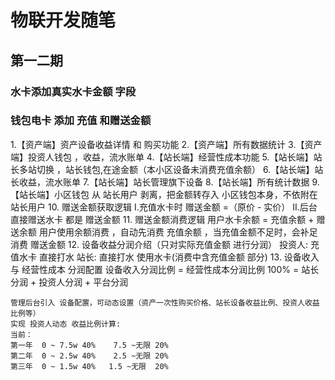 





# 物联开发随笔





## 第一二期

### 水卡添加真实水卡金额 字段

### 钱包电卡 添加  充值 和赠送金额



1.【资产端】资产设备收益详情 和 购买功能
2.【资产端】所有数据统计
3.【资产端】投资人钱包 ，收益，流水账单
4.【站长端】经营性成本功能
5.【站长端】站长多站切换 ，站长钱包,在途金额（本小区设备未消费充值余额）
6.【站长端】站长收益，流水账单
7.【站长端】站长管理旗下设备
8.【站长端】所有统计数据
9.【站长端】小区钱包 从 站长用户 剥离，把金额转存入 小区钱包本身，不依附在站长用户
10. 赠送金额获取逻辑
    I.充值水卡时  赠送金额 =（原价 - 实价） 
    II.后台直接赠送水卡  都是 赠送金额
11. 赠送金额消费逻辑 
    用户水卡余额 = 充值余额 + 赠送余额
    用户使用余额消费 ，自动先消费 充值余额 ，当充值金额不足时，会补足消费 赠送金额
12. 设备收益分润介绍（只对实际充值金额 进行分润）
    投资人:
        充值水卡
        直接打水
    站长:
        直接打水
        使用水卡(消费中含充值金额 部分)
13. 设备收入 与 经营性成本 分润配置
    设备收入分润比例 = 经营性成本分润比例
    100% = 站长分润 + 投资人分润 + 平台分润

    管理后台引入 设备配置，可动态设置（资产一次性购买价格、站长设备收益比例、投资人收益比例等）
    实现 投资人动态 收益比例计算: 
    当前：
    第一年  0 ~ 7.5w 40%    7.5 ~无限 20%
    第二年  0 ~ 2.5w 40%    2.5 ~无限 20%
    第三年  0 ~ 1.5w 40%   1.5 ~无限  20%



